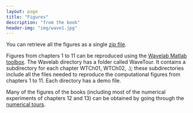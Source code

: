 ```yaml
---
layout: page
title: "Figures"
description: "from the book"
header-img: "img/wave1.jpg"
---
```


You can retrieve all the figures as a single [zip file](/files/figs.zip).

Figures from chapters 1 to 11 can be reproduced using the [Wavelab Matlab toolbox](http://statweb.stanford.edu/~wavelab/). The Wavelab directory has a folder called WaveTour. It contains a subdirectory for each chapter WTCh01, WTCh02, .); these subdirectories include all the files needed to reproduce the computational figures from chapters 1 to 11. Each directory has a demo file.

Many of the figures of the books (including most of the numerical experiments of chapters 12 and 13) can be obtained by going through the [numerical tours](/numerics/).
